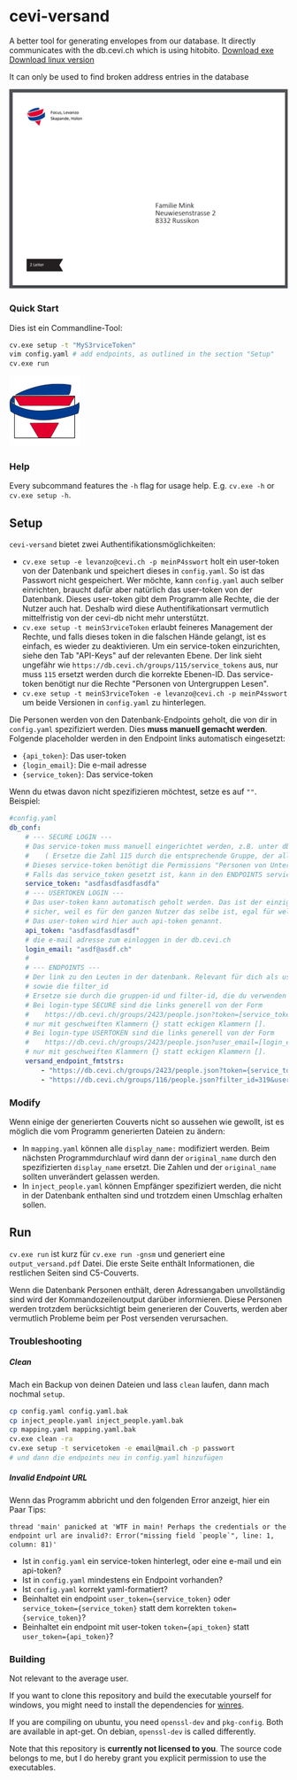 # cevi-versand
A better tool for generating envelopes from our database. It directly communicates with the db.cevi.ch which is using hitobito. [Download exe](https://github.com/lucidBrot/cevi-versand/releases/download/1.0/cv.exe) [Download linux version](https://github.com/lucidBrot/cevi-versand/releases/download/1.0-linux/cv)

It can only be used to find broken address entries in the database

![example envelope](./ui_/exampleEnvelope.png)

### Quick Start

Dies ist ein Commandline-Tool:

```bash
cv.exe setup -t "MyS3rviceToken"
vim config.yaml # add endpoints, as outlined in the section "Setup"
cv.exe run
```
![icon](./ui_/icon_small.png)
### Help

Every subcommand features the `-h` flag for usage help. E.g. `cv.exe -h` or `cv.exe setup -h`.

## Setup

`cevi-versand` bietet zwei Authentifikationsmöglichkeiten:

* `cv.exe setup -e levanzo@cevi.ch -p meinP4sswort` holt ein user-token von der Datenbank und speichert dieses in `config.yaml`. So ist das Passwort nicht gespeichert. Wer möchte, kann `config.yaml` auch selber einrichten, braucht dafür aber natürlich das user-token von der Datenbank.
  Dieses user-token gibt dem Programm alle Rechte, die der Nutzer auch hat. Deshalb wird diese Authentifikationsart vermutlich mittelfristig von der cevi-db nicht mehr unterstützt.
* `cv.exe setup -t meinS3rviceToken` erlaubt feineres Management der Rechte, und falls dieses token in die falschen Hände gelangt, ist es einfach, es wieder zu deaktivieren.
  Um ein service-token einzurichten, siehe den Tab "API-Keys" auf der relevanten Ebene. Der link sieht ungefähr wie `https://db.cevi.ch/groups/115/service_tokens` aus, nur muss `115` ersetzt werden durch die korrekte Ebenen-ID.
  Das service-token benötigt nur die Rechte "Personen von Untergruppen Lesen".
* `cv.exe setup -t meinS3rviceToken -e levanzo@cevi.ch -p meinP4sswort`
  um beide Versionen in `config.yaml` zu hinterlegen.

Die Personen werden von den Datenbank-Endpoints geholt, die von dir in `config.yaml` spezifiziert werden. Dies **muss manuell gemacht werden**.
Folgende placeholder werden in den Endpoint links automatisch eingesetzt:

* `{api_token}`: Das user-token
* `{login_email}`: Die e-mail adresse
* `{service_token}`: Das service-token

Wenn du etwas davon nicht spezifizieren möchtest, setze es auf `""`.
Beispiel:

```yaml
#config.yaml
db_conf:
    # --- SECURE LOGIN ---
    # Das service-token muss manuell eingerichtet werden, z.B. unter db.cevi.ch/groups/115/service_tokens
    #    ( Ersetze die Zahl 115 durch die entsprechende Gruppe, der alle endpoint Gruppen untergeordnet sind )
    # Dieses service-token benötigt die Permissions "Personen von Untergruppen"
    # Falls das service_token gesetzt ist, kann in den ENDPOINTS service_token als placeholder verwendet werden.
    service_token: "asdfasdfasdfasdfa"
    # --- USERTOKEN LOGIN ---
    # Das user-token kann automatisch geholt werden. Das ist der einzige Vorteil davon. Dafür ist es weniger
    # sicher, weil es für den ganzen Nutzer das selbe ist, egal für welche Anwendung.
    # Das user-token wird hier auch api-token genannt.
    api_token: "asdfasdfasdfasdf"
    # die e-mail adresse zum einloggen in der db.cevi.ch
    login_email: "asdf@asdf.ch"
    # 
    # --- ENDPOINTS ---
    # Der link zu den Leuten in der datenbank. Relevant für dich als user sind nur die Zahlen für die gruppen,
    # sowie die filter_id
    # Ersetze sie durch die gruppen-id und filter-id, die du verwenden möchtest.
    # Bei login-type SECURE sind die links generell von der Form
    #    https://db.cevi.ch/groups/2423/people.json?token=[service_token]
    # nur mit geschweiften Klammern {} statt eckigen Klammern [].
    # Bei login-type USERTOKEN sind die links generell von der Form
    #    https://db.cevi.ch/groups/2423/people.json?user_email=[login_email]&user_token=[api_token]
    # nur mit geschweiften Klammern {} statt eckigen Klammern [].
    versand_endpoint_fmtstrs:
        - "https://db.cevi.ch/groups/2423/people.json?token={service_token}"
        - "https://db.cevi.ch/groups/116/people.json?filter_id=319&user_email={login_email}&user_token={api_token}"

```

### Modify

Wenn einige der generierten Couverts nicht so aussehen wie gewollt, ist es möglich die vom Programm generierten Dateien zu ändern:

* In `mapping.yaml` können alle `display_name:` modifiziert werden. Beim nächsten Programmdurchlauf wird dann der `original_name` durch den spezifizierten `display_name` ersetzt. Die Zahlen und der `original_name` sollten unverändert gelassen werden.
* In `inject_people.yaml` können Empfänger spezifiziert werden, die nicht in der Datenbank enthalten sind und trotzdem einen Umschlag erhalten sollen.

## Run

`cv.exe run` ist kurz für `cv.exe run -gnsm` und generiert eine `output_versand.pdf` Datei. Die erste Seite enthält Informationen, die restlichen Seiten sind C5-Couverts.

Wenn die Datenbank Personen enthält, deren Adressangaben unvollständig sind wird der Kommandozeilenoutput darüber informieren. Diese Personen werden trotzdem berücksichtigt beim generieren der Couverts, werden aber vermutlich Probleme beim per Post versenden verursachen.

### Troubleshooting

##### Clean

Mach ein Backup von deinen Dateien und lass `clean` laufen, dann mach nochmal `setup`.

```bash
cp config.yaml config.yaml.bak
cp inject_people.yaml inject_people.yaml.bak
cp mapping.yaml mapping.yaml.bak
cv.exe clean -ra
cv.exe setup -t servicetoken -e email@mail.ch -p passwort
# und dann die endpoints neu in config.yaml hinzufügen
```

##### Invalid Endpoint URL

Wenn das Programm abbricht und den folgenden Error anzeigt, hier ein Paar Tips:

```
thread 'main' panicked at 'WTF in main! Perhaps the credentials or the endpoint url are invalid?: Error("missing field `people`", line: 1, column: 81)'
```

* Ist in `config.yaml` ein service-token hinterlegt, oder eine e-mail und ein api-token?
* Ist in `config.yaml` mindestens ein Endpoint vorhanden?
* Ist `config.yaml` korrekt yaml-formatiert?
* Beinhaltet ein endpoint `user_token={service_token}` oder `service_token={service_token}` statt dem korrekten `token={service_token}`? 
* Beinhaltet ein endpoint mit user-token `token={api_token}` statt `user_token={api_token}`?



### Building

Not relevant to the average user.

If you want to clone this repository and build the executable yourself for windows, you might need to install the dependencies for [winres](https://github.com/mxre/winres).

If you are compiling on ubuntu, you need `openssl-dev` and `pkg-config`. Both are available in apt-get. On debian, `openssl-dev` is called differently.

Note that this repository is **currently not licensed to you**. The source code belongs to me, but I do hereby grant you explicit permission to use the executables.